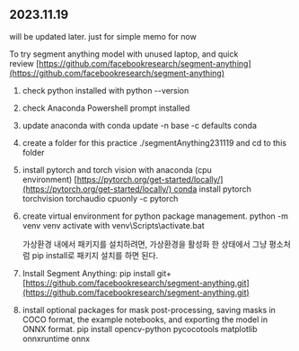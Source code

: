 



## 2023.11.19

[](https://github.com/kanjani8/.github.io/blob/main/README.md#20231119)

will be updated later. just for simple memo for now

To try segment anything model with unused laptop, and quick review [https://github.com/facebookresearch/segment-anything](https://github.com/facebookresearch/segment-anything)

1. check python installed with python --version
    
2. check Anaconda Powershell prompt installed
    
3. update anaconda with conda update -n base -c defaults conda
    
4. create a folder for this practice ./segmentAnything231119 and cd to this folder
    
5. install pytorch and torch vision with anaconda (cpu environment) [https://pytorch.org/get-started/locally/](https://pytorch.org/get-started/locally/) conda install pytorch torchvision torchaudio cpuonly -c pytorch
    
6. create virtual environment for python package management. python -m venv venv activate with venv\Scripts\activate.bat
    
    가상환경 내에서 패키지를 설치하려면, 가상환경을 활성화 한 상태에서 그냥 평소처럼 pip install로 패키지 설치를 하면 된다.
    
7. Install Segment Anything: pip install git+[https://github.com/facebookresearch/segment-anything.git](https://github.com/facebookresearch/segment-anything.git)
    
8. install optional packages for mask post-processing, saving masks in COCO format, the example notebooks, and exporting the model in ONNX format. pip install opencv-python pycocotools matplotlib onnxruntime onnx